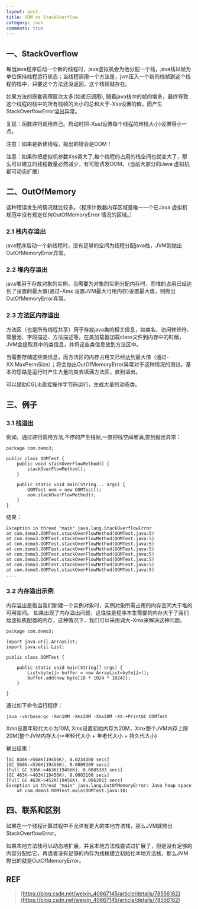 ```yaml
---
layout: post
title: OOM vs StackOverflow
category: java
comments: true
---
```


## 一、StackOverflow

每当java程序启动一个新的线程时，java虚拟机会为他分配一个栈，java栈以帧为单位保持线程运行状态；当线程调用一个方法是，jvm压入一个新的栈帧到这个线程的栈中，只要这个方法还没返回，这个栈帧就存在。 

如果方法的嵌套调用层次太多(如递归调用), 随着java栈中的帧的增多，最终导致这个线程的栈中的所有栈帧的大小的总和大于-Xss设置的值，而产生StackOverflowError溢出异常。

复现：函数递归调用自己。启动时把-Xss(设置每个线程的堆栈大小)设置得小一点。

注意：如果是新建线程，报出的错会是OOM！

注意：如果你把虚拟机参数Xss调大了,每个线程的占用的栈空间也就变大了，那么可以建立的线程数量必然减少，有可能诱发OOM。（当前大部分的Java 虚拟机都可动态扩展）

## 二、OutOfMemory

这种错误发生的情况就比较多。（程序计数器内存区域是唯一一个在Java 虚拟机规范中没有规定任何OutOfMemoryError 情况的区域。）

### 2.1 栈内存溢出

java程序启动一个新线程时，没有足够的空间为线程分配java栈，JVM则抛出OutOfMemoryError异常。

### 2.2 堆内存溢出

java堆用于存放对象的实例，当需要为对象的实例分配内存时，而堆的占用已经达到了设置的最大值(通过-Xmx 设置JVM最大可用内存)设置最大值，则抛出OutOfMemoryError异常。

### 2.3 方法区内存溢出

方法区（也是所有线程共享）用于存放java类的相关信息，如类名、访问修饰符、常量池、字段描述、方法描述等。在类加载器加载class文件到内存中的时候，JVM会提取其中的类信息，并将这些类信息放到方法区中。 

当需要存储这些类信息，而方法区的内存占用又已经达到最大值（通过-XX:MaxPermSize）；将会抛出OutOfMemoryError异常对于这种情况的测试，基本的思路是运行时产生大量的类去填满方法区，直到溢出。

可以借助CGLib直接操作字节码运行，生成大量的动态类。


## 三、例子

### 3.1 栈溢出

例如，通过递归调用方法,不停的产生栈帧,一直把栈空间堆满,直到抛出异常：

    package com.demo3;

    public class OOMTest {
        public void stackOverFlowMethod() {
            stackOverFlowMethod();
        }     

        public static void main(String... args) {
            OOMTest oom = new OOMTest();
            oom.stackOverFlowMethod();
        }
    }

结果：

    Exception in thread "main" java.lang.StackOverflowError
    at com.demo3.OOMTest.stackOverFlowMethod(OOMTest.java:5)
    at com.demo3.OOMTest.stackOverFlowMethod(OOMTest.java:5)
    at com.demo3.OOMTest.stackOverFlowMethod(OOMTest.java:5)
    at com.demo3.OOMTest.stackOverFlowMethod(OOMTest.java:5)
    at com.demo3.OOMTest.stackOverFlowMethod(OOMTest.java:5)
    at com.demo3.OOMTest.stackOverFlowMethod(OOMTest.java:5)
    at com.demo3.OOMTest.stackOverFlowMethod(OOMTest.java:5)
    at com.demo3.OOMTest.stackOverFlowMethod(OOMTest.java:5)
    .....

### 3.2 内存溢出示例

内存溢出是指当我们新建一个实例对象时，实例对象所需占用的内存空间大于堆的可用空间。
如果出现了内存溢出问题，这往往是程序本生需要的内存大于了我们给虚拟机配置的内存，这种情况下，我们可以采用调大-Xmx来解决这种问题。

    package com.demo3;

    import java.util.ArrayList;
    import java.util.List;

    public class OOMTest {

        public static void main(String[] args) {
            List<byte[]> buffer = new ArrayList<byte[]>();
            buffer.add(new byte[10 * 1024 * 1024]);
        }

    }

通过如下命令运行程序：
    
    java -verbose:gc -Xmn10M -Xms20M -Xmx20M -XX:+PrintGC OOMTest

Xmn设置年轻代大小为10M, Xms设置初始内存为20M，Xmx整个JVM内存上限20M(整个JVM内存大小=年轻代大小 + 年老代大小 + 持久代大小)

输出结果：

    [GC 836K->568K(19456K), 0.0234380 secs]
    [GC 568K->536K(19456K), 0.0009309 secs]
    [Full GC 536K->463K(19456K), 0.0085383 secs]
    [GC 463K->463K(19456K), 0.0003160 secs]
    [Full GC 463K->452K(19456K), 0.0062013 secs]
    Exception in thread "main" java.lang.OutOfMemoryError: Java heap space
        at com.demo3.OOMTest.main(OOMTest.java:10)

## 四、联系和区别

如果在一个线程计算过程中不允许有更大的本地方法栈，那么JVM就抛出StackOverflowError。

如果本地方法栈可以动态地扩展，并且本地方法栈尝试过扩展了，但是没有足够的内容分配给它，再或者没有足够的内存为线程建立初始化本地方法栈，那么JVM抛出的就是OutOfMemoryError。

## REF
> [https://blog.csdn.net/weixin_40667145/article/details/78556182](https://blog.csdn.net/weixin_40667145/article/details/78556182)